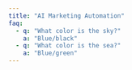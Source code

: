 ```yaml
---
title: "AI Marketing Automation"
faq:
  - q: "What color is the sky?"
    a: "Blue/black"
  - q: "What color is the sea?"
    a: "Blue/green"
---
```

